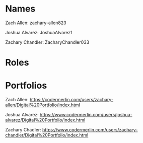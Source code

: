 # Names
Zach Allen: zachary-allen823

Joshua Alvarez: JoshuaAlvarez1

Zachary Chandler: ZacharyChandler033

# Roles


# Portfolios
Zach Allen: https://codermerlin.com/users/zachary-allen/Digital%20Portfolio/index.html

Joshua Alvarez: https://www.codermerlin.com/users/joshua-alvarez/Digital%20Portfolio/index.html

Zachary Chadler: https://www.codermerlin.com/users/zachary-chandler/Digital%20Portfolio/index.html
